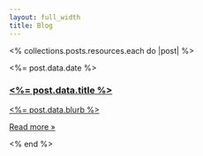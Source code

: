 ```yaml
---
layout: full_width
title: Blog
---
```


<% collections.posts.resources.each do |post| %>
  <div class="mt-16 p-12 space-y-24 rounded-lg bg-neutral-400/20">
    <article class="relative flex flex-col gap-8 lg:gap-32 lg:flex-row">
      <div class="relative aspect-square w-24 lg:w-40 shrink-0">
        <img src="<%= relative_url post.data.image_url%>" alt="" class="absolute inset-0 h-full w-full rounded-2xl object-cover">
      </div>
      <div class="relative max-w-full">
        <div class="flex items-center gap-x-4 text-sm">
          <time datetime="2020-03-16" class="text-gray-500"><%= post.data.date %></time>
        </div>
        <a href="<%= relative_url post.relative_url %>">
          <h3 class="mt-3 text-3xl text-zinc-600 tracking-tight font-semibold leading-10 dark:text-gray-400">
            <span class="absolute inset-0"></span>
            <%= post.data.title %>
          </h3>
          <p class="mt-4 text-gray-600 max-w-xl">
            <%= post.data.blurb %>
          </p>
          <p class="mt-4 underline text-gray-600 max-w-xl">
            Read more &raquo;
          </p>
        </a>
      </div>
    </article>
  </div>
<% end %>
